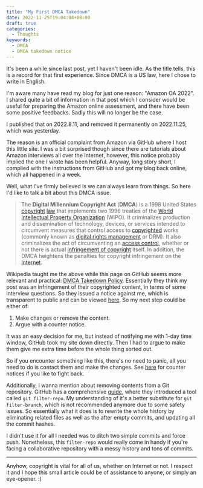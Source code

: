 ```yaml
---
title: "My First DMCA Takedown"
date: 2022-11-25T19:04:04+08:00
draft: true
categories:
  - Thoughts
keywords:
  - DMCA
  - DMCA takedown notice
---
```


It's been a while since last post, yet I haven't been idle. As the title tells, this is a record for that first experience. Since DMCA is a US law, here I chose to write in English.

I'm aware many have read my blog for just one reason: "Amazon OA 2022". I shared quite a bit of information in that post which I consider would be useful for preparing the Amazon online assessment, and there have been some positive feedbacks. Sadly this will no longer be the case.

I published that on 2022.8.11, and removed it permanently on 2022.11.25, which was yesterday.

The reason is an official complaint from Amazon via GitHub where I host this little site. I was a bit surprised though since there are tutorials about Amazon interviews all over the Internet, however, this notice probably implied the one I wrote has been helpful. Anyway, long story short, I complied with the instructions from GitHub and got my blog back online, which all happened in a week.

Well, what I've firmly believed is we can always learn from things. So here I'd like to talk a bit about  this DMCA issue.

> The **Digital Millennium Copyright Act** (**DMCA**) is a 1998 United States [copyright](https://en.wikipedia.org/wiki/Copyright) [law](https://en.wikipedia.org/wiki/Law) that implements two 1996 treaties of the [World Intellectual Property Organization](https://en.wikipedia.org/wiki/World_Intellectual_Property_Organization) (WIPO). It criminalizes production and dissemination of technology, devices, or services intended to circumvent measures that control access to [copyrighted](https://en.wikipedia.org/wiki/Copyright) works (commonly known as [digital rights management](https://en.wikipedia.org/wiki/Digital_rights_management) or DRM). It also criminalizes the act of circumventing an [access control](https://en.wikipedia.org/wiki/Access_control), whether or not there is actual [infringement of copyright](https://en.wikipedia.org/wiki/Copyright_infringement) itself. In addition, the DMCA heightens the penalties for copyright infringement on the [Internet](https://en.wikipedia.org/wiki/Internet).

Wikipedia taught me the above while this page on GitHub seems more relevant and practical: [DMCA Takedown Policy](https://docs.github.com/en/site-policy/content-removal-policies/dmca-takedown-policy). Essentially they think my post was an infringement of their copyrighted content, in terms of some interview questions. So they issued a notice against me, which is transparent to public and can be viewed [here](https://github.com/github/dmca/blob/master/2022/11/2022-11-14-amazon.md). So my next step could be either of:

1. Make changes or remove the content.
2. Argue with a counter notice.

It was an easy decision for me, but instead of notifying me with 1-day time window, GitHub took my site down directly. Then I had to argue to make them give me extra time before the whole thing sorted out.

So if you encounter something like this, there's no need to panic, all you need to do is contact them and make the changes. See [here](https://docs.github.com/en/site-policy/content-removal-policies/guide-to-submitting-a-dmca-counter-notice) for counter notices if you like to fight back.

Additionally, I wanna mention about removing contents from a Git repository. GitHub has a comprehensive [guide](https://docs.github.com/en/authentication/keeping-your-account-and-data-secure/removing-sensitive-data-from-a-repository), where they introduced a tool called `git filter-repo`. My understanding of it's a better substitute for `git filter-branch`, which is not recommended anymore due to some safety issues. So essentially what it does is to rewrite the whole history by eliminating related files as well as the after empty commits, and updating all the commit hashes.

I didn't use it for all I needed was to ditch two simple commits and force push. Nonetheless, this `filter-repo` would really come in handy if you're facing a collaborative repository with a messy history and tons of commits.

---

Anyhow, copyright is vital for all of us, whether on Internet or not. I respect it and I hope this small article could be of assistance to anyone, or simply an eye-opener. :)
